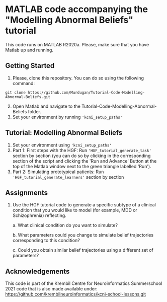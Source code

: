 MATLAB code accompanying the "Modelling Abnormal Beliefs" tutorial
===============
This code runs on MATLAB R2020a. Please, make sure that you have Matlab up and running.


Getting Started
---------------
1.  Please, clone this repository. You can do so using the following command:
```
git clone https://github.com/Murdugan/Tutorial-Code-Modelling-Abnormal-Beliefs.git
```
2. Open Matlab and navigate to the Tutorial-Code-Modelling-Abnormal-Beliefs folder.
3. Set your environment by running `'kcni_setup_paths'`


Tutorial: Modelling Abnormal Beliefs
------------
1. Set your environment using `'kcni_setup_paths'`
2. Part 1: First steps with the HGF: Run `'HGF_tutorial_generate_task'` section by section (you can do so by clicking in the corresponding section of the script and clicking the 'Run and Advance' Button at the top of the Matlab window next to the green triangle labelled 'Run').
3. Part 2: Simulating prototypical patients: Run `'HGF_tutorial_generate_learners'` section by section


Assignments
------------
1. Use the HGF tutorial code to generate a specific subtype of a clinical condition that you would like to model (for example, MDD or Schizophrenia) reflecting.

	a. What clinical condition do you want to simulate?
	
	b. What parameters could you change to simulate belief trajectories corresponding to this condition?
	
	c. Could you obtain similar belief trajectories using a different set of parameters?


Acknowledgements
------------
This code is part of the Krembil Centre for Neuroinformatics Summerschool 2021 code that is also made available under: https://github.com/krembilneuroinformatics/kcni-school-lessons.git
